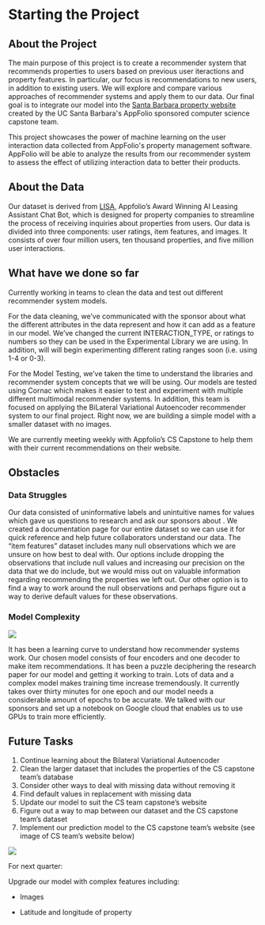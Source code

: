 # Starting the Project #

## About the Project ##

The main purpose of this project is to create a recommender system that recommends properties to users based on previous user iteractions and property features. In particular, our focus is recommendations to new users, in addition to existing users. We will explore and compare various approaches of recommender systems and apply them to our data. Our final goal is to integrate our model into the [Santa Barbara property website](https://realm-ucsb.herokuapp.com/) created by the UC Santa Barbara's AppFolio sponsored computer science capstone team. 

This project showcases the power of machine learning on the user interaction data collected from AppFolio's property management software. AppFolio will be able to analyze the results from our recommender system to assess the effect of utilizing interaction data to better their products.

## About the Data ##

Our dataset is derived from [LISA](https://www.google.com/url?q=https://www.appfolio.com/news/appFolio-launches-new-ai-leasing-assistant-and-utility-management-offerings&sa=D&source=docs&ust=1644542468101327&usg=AOvVaw0I_O2jmUD38PsniHSAt-e_), Appfolio’s Award Winning AI Leasing Assistant Chat Bot, which is designed for property companies to streamline the process of receiving inquiries about properties from users. Our data is divided into three components: user ratings, item features, and images. It consists of over four million users, ten thousand properties, and five million user interactions.

## What have we done so far ##

Currently working in teams to clean the data and test out different recommender system models. 

For the data cleaning, we’ve communicated with the sponsor about what the different attributes in the data represent and how it can add as a feature in our model. We’ve changed the current INTERACTION_TYPE, or ratings to numbers so they can be used in the Experimental Library we are using. In addition, will will begin experimenting different rating ranges soon (i.e. using 1-4 or 0-3). 

For the Model Testing, we’ve taken the time to understand the libraries and recommender system concepts that we will be using. Our models are tested using Cornac which makes it easier to test and experiment with multiple different multimodal recommender systems. In addition, this team is focused on applying the BiLateral Variational Autoencoder recommender system to our final project. Right now, we are building a simple model with a smaller dataset with no images. 

We are currently meeting weekly with Appfolio’s CS Capstone to help them with their current recommendations on their website.

## Obstacles ##

### Data Struggles

Our data consisted of uninformative labels and unintuitive names for values which gave us questions to research and ask our sponsors about . We created a documentation page for our entire dataset so we can use it for quick reference and help future collaborators understand our data. The “item features” dataset includes many null observations which we are unsure on how best to deal with. Our options include dropping the observations that include null values and increasing our precision on the data that we do include, but we would miss out on valuable information regarding recommending the properties we left out. Our other option is to find a way to work around the null observations and perhaps figure out a way to derive default values for these observations.

### Model Complexity

![](https://cdn.discordapp.com/attachments/927701734791458819/938995959747198986/Screen_Shot_2022-01-27_at_7.27.47_PM.png)

It has been a learning curve to understand how recommender systems work. Our chosen model consists of four encoders and one decoder to make item recommendations. It has been a puzzle deciphering the research paper for our model and getting it working to train. Lots of data and a complex model makes training time increase tremendously. It currently takes over thirty minutes for one epoch and our model needs a considerable amount of epochs to be accurate. We talked with our sponsors and set up a notebook on Google cloud that enables us to use GPUs to train more efficiently.


## Future Tasks ##

1. Continue learning about the Bilateral Variational Autoencoder
2. Clean the larger dataset that includes the properties of the CS capstone team’s database
3. Consider other ways to deal with missing data without removing it
4. Find default values in replacement with missing data
5. Update our model to suit the CS team capstone’s website
6. Figure out a way to map between our dataset and the CS capstone team’s dataset
7. Implement our prediction model to the CS capstone team’s website (see image of CS team’s website below)

![](https://cdn.discordapp.com/attachments/927701734791458819/938995930642915408/Screen_Shot_2022-02-03_at_6.10.44_PM.png)

For next quarter:

Upgrade our model with complex features including:

- Images

- Latitude and longitude of property

